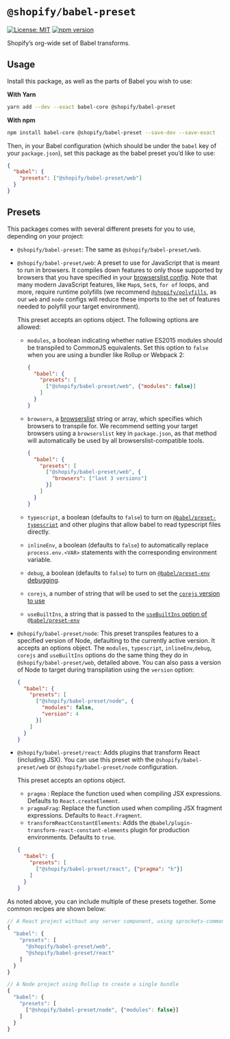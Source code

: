 # `@shopify/babel-preset`

[![License: MIT](https://img.shields.io/badge/License-MIT-green.svg)](../../LICENSE.md) [![npm version](https://badge.fury.io/js/%40shopify%2Fbabel-preset.svg)](https://badge.fury.io/js/%40shopify%2Fbabel-preset.svg)

Shopify’s org-wide set of Babel transforms.

## Usage

Install this package, as well as the parts of Babel you wish to use:

**With Yarn**

```bash
yarn add --dev --exact babel-core @shopify/babel-preset
```

**With npm**

```bash
npm install babel-core @shopify/babel-preset --save-dev --save-exact
```

Then, in your Babel configuration (which should be under the `babel` key of your `package.json`), set this package as the babel preset you’d like to use:

```json
{
  "babel": {
    "presets": ["@shopify/babel-preset/web"]
  }
}
```

## Presets

This packages comes with several different presets for you to use, depending on your project:

- `@shopify/babel-preset`: The same as `@shopify/babel-preset/web`.

- `@shopify/babel-preset/web`: A preset to use for JavaScript that is meant to run in browsers. It compiles down features to only those supported by browsers that you have specified in your [browserslist config](https://github.com/browserslist/browserslist). Note that many modern JavaScript features, like `Map`s, `Set`s, `for of` loops, and more, require runtime polyfills (we recommend [`@shopify/polyfills`](https://github.com/Shopify/quilt/tree/master/packages/polyfills), as our `web` and `node` configs will reduce these imports to the set of features needed to polyfill your target environment).

  This preset accepts an options object. The following options are allowed:

    - `modules`, a boolean indicating whether native ES2015 modules should be transpiled to CommonJS equivalents. Set this option to `false` when you are using a bundler like Rollup or Webpack 2:

      ```json
      {
        "babel": {
          "presets": [
            ["@shopify/babel-preset/web", {"modules": false}]
          ]
        }
      }
      ```

    - `browsers`, a [browserslist](https://github.com/ai/browserslist) string or array, which specifies which browsers to transpile for. We recommend setting your target browsers using a `browserslist` key in `package.json`, as that method will automatically be used by all browserslist-compatible tools.

      ```json
      {
        "babel": {
          "presets": [
            ["@shopify/babel-preset/web", {
              "browsers": ["last 3 versions"]
            }]
          ]
        }
      }
      ```

    - `typescript`, a boolean (defaults to `false`) to turn on [`@babel/preset-typescript`](https://babeljs.io/docs/en/babel-preset-typescript) and  other plugins that allow babel to read typescript files directly.

    - `inlineEnv`, a boolean (defaults to `false`) to automatically replace `process.env.<VAR>` statements with the corresponding environment variable.

    - `debug`, a boolean (defaults to `false`) to turn on [`@babel/preset-env` debugging](https://github.com/babel/babel/tree/master/packages/babel-preset-env#debug).

    - `corejs`, a number of string that will be used to set the [`corejs` version to use](https://babeljs.io/blog/2019/03/19/7.4.0#core-js-3-7646-https-githubcom-babel-babel-pull-7646)

    - `useBuiltIns`, a string that is passed to the [`useBuiltIns` option of `@babel/preset-env`](https://babeljs.io/docs/en/babel-preset-env#usebuiltins)

- `@shopify/babel-preset/node`: This preset transpiles features to a specified version of Node, defaulting to the currently active version. It accepts an options object. The `modules`, `typescript`, `inlineEnv`,`debug`, `corejs` and `useBuiltIns` options do the same thing they do in `@shopify/babel-preset/web`, detailed above. You can also pass a version of Node to target during transpilation using the `version` option:

  ```json
  {
    "babel": {
      "presets": [
        ["@shopify/babel-preset/node", {
          "modules": false,
          "version": 4
        }]
      ]
    }
  }
  ```

- `@shopify/babel-preset/react`: Adds plugins that transform React (including JSX). You can use this preset with the `@shopify/babel-preset/web` or `@shopify/babel-preset/node` configuration.

  This preset accepts an options object.
  - `pragma` : Replace the function used when compiling JSX expressions. Defaults to `React.createElement`.
  - `pragmaFrag`: Replace the function used when compiling JSX fragment expressions. Defaults to `React.Fragment`.
  - `transformReactConstantElements`: Adds the `@babel/plugin-transform-react-constant-elements` plugin for production environments. Defaults to `true`.

  ```json
  {
    "babel": {
      "presets": [
        ["@shopify/babel-preset/react", {"pragma": "h"}]
      ]
    }
  }
  ```

As noted above, you can include multiple of these presets together. Some common recipes are shown below:

```js
// A React project without any server component, using sprockets-commoner for bundling
{
  "babel": {
    "presets": [
      "@shopify/babel-preset/web",
      "@shopify/babel-preset/react"
    ]
  }
}

// A Node project using Rollup to create a single bundle
{
  "babel": {
    "presets": [
      ["@shopify/babel-preset/node", {"modules": false}]
    ]
  }
}
```
